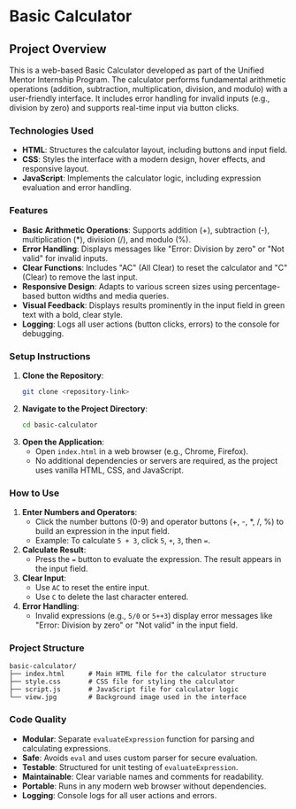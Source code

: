 # Basic Calculator

## Project Overview
This is a web-based Basic Calculator developed as part of the Unified Mentor Internship Program. The calculator performs fundamental arithmetic operations (addition, subtraction, multiplication, division, and modulo) with a user-friendly interface. It includes error handling for invalid inputs (e.g., division by zero) and supports real-time input via button clicks.

### Technologies Used
- **HTML**: Structures the calculator layout, including buttons and input field.
- **CSS**: Styles the interface with a modern design, hover effects, and responsive layout.
- **JavaScript**: Implements the calculator logic, including expression evaluation and error handling.

### Features
- **Basic Arithmetic Operations**: Supports addition (+), subtraction (-), multiplication (*), division (/), and modulo (%).
- **Error Handling**: Displays messages like "Error: Division by zero" or "Not valid" for invalid inputs.
- **Clear Functions**: Includes "AC" (All Clear) to reset the calculator and "C" (Clear) to remove the last input.
- **Responsive Design**: Adapts to various screen sizes using percentage-based button widths and media queries.
- **Visual Feedback**: Displays results prominently in the input field in green text with a bold, clear style.
- **Logging**: Logs all user actions (button clicks, errors) to the console for debugging.

### Setup Instructions
1. **Clone the Repository**:
   ```bash
   git clone <repository-link>
   ```
2. **Navigate to the Project Directory**:
   ```bash
   cd basic-calculator
   ```
3. **Open the Application**:
   - Open `index.html` in a web browser (e.g., Chrome, Firefox).
   - No additional dependencies or servers are required, as the project uses vanilla HTML, CSS, and JavaScript.

### How to Use
1. **Enter Numbers and Operators**:
   - Click the number buttons (0-9) and operator buttons (+, -, *, /, %) to build an expression in the input field.
   - Example: To calculate `5 + 3`, click `5`, `+`, `3`, then `=`.
2. **Calculate Result**:
   - Press the `=` button to evaluate the expression. The result appears in the input field.
3. **Clear Input**:
   - Use `AC` to reset the entire input.
   - Use `C` to delete the last character entered.
4. **Error Handling**:
   - Invalid expressions (e.g., `5/0` or `5++3`) display error messages like "Error: Division by zero" or "Not valid" in the input field.

### Project Structure
```
basic-calculator/
├── index.html      # Main HTML file for the calculator structure
├── style.css       # CSS file for styling the calculator
├── script.js       # JavaScript file for calculator logic
└── view.jpg        # Background image used in the interface
```

### Code Quality
- **Modular**: Separate `evaluateExpression` function for parsing and calculating expressions.
- **Safe**: Avoids `eval` and uses custom parser for secure evaluation.
- **Testable**: Structured for unit testing of `evaluateExpression`.
- **Maintainable**: Clear variable names and comments for readability.
- **Portable**: Runs in any modern web browser without dependencies.
- **Logging**: Console logs for all user actions and errors.

